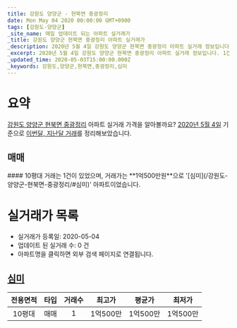 ```yaml
---
title: 강원도 양양군 - 현북면 중광정리
date: Mon May 04 2020 00:00:00 GMT+0900
tags: [강원도-양양군]
_site_name: 매일 업데이트 되는 아파트 실거래가
_title: 강원도 양양군 현북면 중광정리 아파트 실거래가
_description: 2020년 5월 4일 강원도 양양군 현북면 중광정리 아파트 실거래 정보입니다. 1건 아파트 정보가 있습니다.
_excerpt: 2020년 5월 4일 강원도 양양군 현북면 중광정리 아파트 실거래 정보입니다. 1건 아파트 정보가 있습니다.
_updated_time: 2020-05-03T15:00:00.000Z
_keywords: 강원도,양양군,현북면,중광정리,심미
---
```





# 요약
<ins>강원도 양양군 현북면 중광정리</ins> 아파트 실거래 가격을 알아볼까요? <ins>2020년 5월 4일</ins> 기준으로 <ins>이번달, 지난달 거래</ins>를 정리해보았습니다.

## 매매
<div class="container">
<div class="twelve columns" markdown="1">
#### 10평대
거래는 1건이 있었으며, 거래가는 **1억500만원**으로 '[심미](/강원도-양양군-현북면-중광정리/#심미)' 아파트이었습니다.
</div>
</div>



# 실거래가 목록
- 실거래가 등록일: 2020-05-04
- 업데이트 된 실거래 수: 0 건
- 아파트명을 클릭하면 외부 검색 페이지로 연결됩니다.

## [심미](#심미)

|전용면적|타입|거래수|최고가|평균가|최저가|
|:---:|:---:|:---:|:---:|:---:|:---:|
|10평대|<span class="deal-type-1">매매</span>|1|1억500만|1억500만|1억500만|

<br/>



